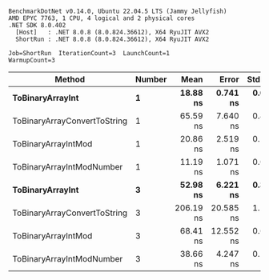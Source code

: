 ```

BenchmarkDotNet v0.14.0, Ubuntu 22.04.5 LTS (Jammy Jellyfish)
AMD EPYC 7763, 1 CPU, 4 logical and 2 physical cores
.NET SDK 8.0.402
  [Host]   : .NET 8.0.8 (8.0.824.36612), X64 RyuJIT AVX2
  ShortRun : .NET 8.0.8 (8.0.824.36612), X64 RyuJIT AVX2

Job=ShortRun  IterationCount=3  LaunchCount=1  
WarmupCount=3  

```
| Method                       | Number | Mean      | Error     | StdDev   | Min       | Max       | Gen0   | Allocated |
|----------------------------- |------- |----------:|----------:|---------:|----------:|----------:|-------:|----------:|
| **ToBinaryArrayInt**             | **1**      |  **18.88 ns** |  **0.741 ns** | **0.041 ns** |  **18.85 ns** |  **18.93 ns** | **0.0004** |      **32 B** |
| ToBinaryArrayConvertToString | 1      |  65.59 ns |  7.640 ns | 0.419 ns |  65.11 ns |  65.86 ns | 0.0011 |      96 B |
| ToBinaryArrayIntMod          | 1      |  20.86 ns |  2.519 ns | 0.138 ns |  20.71 ns |  20.98 ns | 0.0004 |      32 B |
| ToBinaryArrayIntModNumber    | 1      |  11.19 ns |  1.071 ns | 0.059 ns |  11.14 ns |  11.25 ns | 0.0004 |      32 B |
| **ToBinaryArrayInt**             | **3**      |  **52.98 ns** |  **6.221 ns** | **0.341 ns** |  **52.76 ns** |  **53.38 ns** | **0.0011** |      **96 B** |
| ToBinaryArrayConvertToString | 3      | 206.19 ns | 20.585 ns | 1.128 ns | 204.97 ns | 207.21 ns | 0.0033 |     296 B |
| ToBinaryArrayIntMod          | 3      |  68.41 ns | 12.552 ns | 0.688 ns |  67.81 ns |  69.16 ns | 0.0011 |      96 B |
| ToBinaryArrayIntModNumber    | 3      |  38.66 ns |  4.247 ns | 0.233 ns |  38.51 ns |  38.92 ns | 0.0011 |      96 B |
